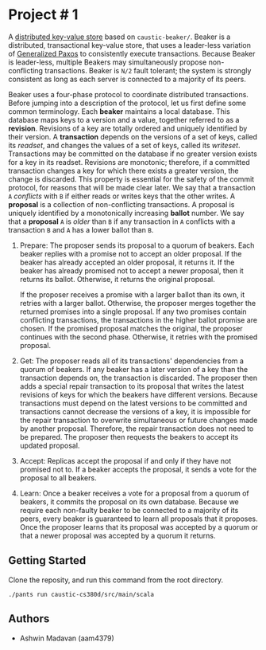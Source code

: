 # Project \# 1
A [distributed key-value store][1] based on ```caustic-beaker/```. Beaker is a distributed, 
transactional key-value store, that uses a leader-less variation of [Generalized Paxos][2] to 
consistently execute transactions. Because Beaker is leader-less, multiple Beakers may 
simultaneously propose non-conflicting transactions. Beaker is ```N/2``` fault tolerant; the system 
is strongly consistent as long as each server is connected to a majority of its peers.

Beaker uses a four-phase protocol to coordinate distributed transactions. Before jumping into a
description of the protocol, let us first define some common terminology. Each __beaker__ maintains 
a local database. This database maps keys to a version and a value, together referred to as a 
__revision__. Revisions of a key are totally ordered and uniquely identified by their version. 
A __transaction__ depends on the versions of a set of keys, called its *readset*, and changes the 
values of a set of keys, called its *writeset*. Transactions may be committed on the database if no 
greater version exists for a key in its readset. Revisions are monotonic; therefore, if a committed 
transaction changes a key for which there exists a greater version, the change is discarded. This 
property is essential for the safety of the commit protocol, for reasons that will be made clear 
later. We say that a transaction ```A``` *conflicts* with ```B``` if either reads or writes keys 
that the other writes. A __proposal__ is a collection of non-conflicting transactions. A proposal is 
uniquely identified by a monotonically increasing __ballot__ number. We say that a __proposal__ 
```A``` is *older* than ```B``` if any transaction in ```A``` conflicts with a transaction ```B``` 
and ```A``` has a lower ballot than ```B```.

1. Prepare: The proposer sends its proposal to a quorum of beakers. Each beaker replies with a
   promise not to accept an older proposal. If the beaker has already accepted an older proposal, 
   it returns it. If the beaker has already promised not to accept a newer proposal, then 
   it returns its ballot. Otherwise, it returns the original proposal.
   
   If the proposer receives a promise with a larger ballot than its own, it retries with a larger
   ballot. Otherwise, the proposer merges together the returned promises into a single proposal. If
   any two promises contain conflicting transactions, the transactions in the higher ballot promise
   are chosen. If the promised proposal matches the original, the proposer continues with the second
   phase. Otherwise, it retries with the promised proposal.
   
2. Get: The proposer reads all of its transactions' dependencies from a quorum of beakers. If any
   beaker has a later version of a key than the transaction depends on, the transaction is 
   discarded. The proposer then adds a special repair transaction to its proposal that writes the
   latest revisions of keys for which the beakers have different versions. Because transactions 
   must depend on the latest versions to be committed and transactions cannot decrease the versions 
   of a key, it is impossible for the repair transaction to overwrite simultaneous or future changes 
   made by another proposal. Therefore, the repair transaction does not need to be prepared. The
   proposer then requests the beakers to accept its updated proposal.
   
3. Accept: Replicas accept the proposal if and only if they have not promised not to. If a beaker
   accepts the proposal, it sends a vote for the proposal to all beakers.

4. Learn: Once a beaker receives a vote for a proposal from a quorum of beakers, it commits the
   proposal on its own database. Because we require each non-faulty beaker to be connected to a 
   majority of its peers, every beaker is guaranteed to learn all proposals that it proposes. Once
   the proposer learns that its proposal was accepted by a quorum or that a newer proposal was 
   accepted by a quorum it returns.


## Getting Started
Clone the reposity, and run this command from the root directory.

```./pants run caustic-cs380d/src/main/scala```

## Authors
- Ashwin Madavan (aam4379)

[1]: http://www.cs.utexas.edu/~vijay/cs380D-s18/project1.pdf
[2]: https://www.microsoft.com/en-us/research/wp-content/uploads/2016/02/tr-2005-33.pdf
